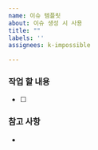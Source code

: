 ```yaml
---
name: 이슈 템플릿
about: 이슈 생성 시 사용
title: ""
labels: ''
assignees: k-impossible

---
```


### 작업 할 내용
- [ ]

### 참고 사항
-
